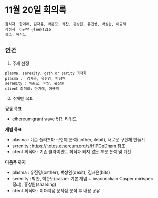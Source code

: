 # 11월 20일 회의록

```
참석자: 한겨레, 김재윤, 박준모, 박찬, 홍상원, 유진영, 박성완, 이규택
작성자: 이규택 @leekt216
장소: 해시드
```

## 안건
1. 주제 선정
```
plasma, serenity, geth or parity 최적화
plasma :  김재윤, 유진영, 박성완
serenity : 박준모, 박찬, 홍상원
client 최적화: 한겨레, 이규택
```

2. 주제별 목표

**공동 목표**
- ethereum grant wave 5(?) 리워드

**개별 목표**
- plasma : 기존 플라즈마 구현체 분석(onther, debit), 새로운 구현체 만들기
- serenity : https://notes.ethereum.org/s/H1PGqDhpm 참조
- client 최적화 : 기존 클라이언트 최적화 되지 않은 부분 분석 및 개선

**다음주 까지**
- plasma : 유진영(onther), 박성완(debit), 김재윤(bits)
- serenity : 박찬, 박준모(casper 기본 개념 + beaconchain Casper minispec 정리), 홍상원(sharding)
- client 최적화 : 이더리움 문제점 분석 후 내용 공유
